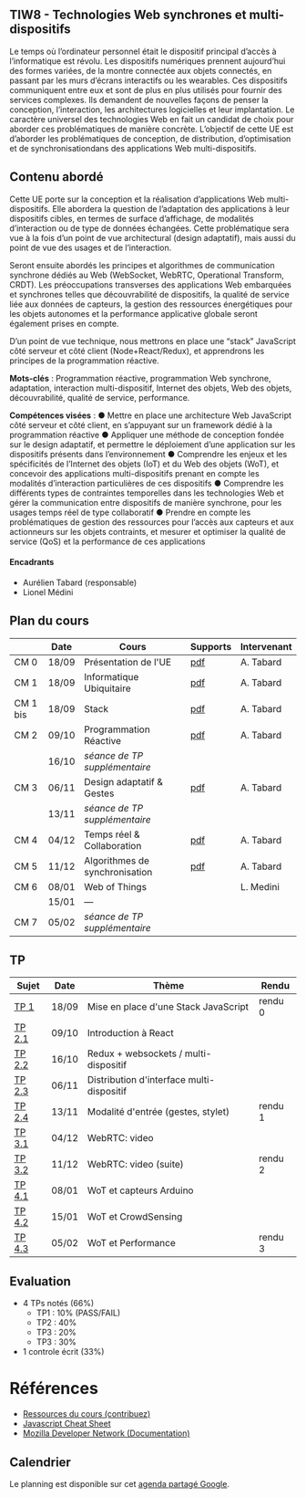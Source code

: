 ## TIW8 - Technologies Web synchrones et multi-dispositifs

Le temps où l’ordinateur personnel était le dispositif principal d’accès à l’informatique est révolu. Les dispositifs numériques prennent aujourd’hui des formes variées, de la montre connectée aux objets connectés, en passant par les murs d’écrans interactifs ou les wearables. Ces dispositifs communiquent entre eux et sont de plus en plus utilisés pour fournir des services complexes. Ils demandent de nouvelles façons de penser la conception, l’interaction, les architectures logicielles et leur implantation. Le caractère universel des technologies Web en fait un candidat de choix pour aborder ces problématiques de manière concrète. L’objectif de cette UE est d’aborder les problématiques de conception, de distribution, d’optimisation et de synchronisationdans des applications Web multi-dispositifs.

## Contenu abordé
Cette UE porte sur la conception et la réalisation d’applications Web multi-dispositifs. Elle abordera la question de l’adaptation des applications à leur dispositifs cibles, en termes de surface d’affichage, de modalités d’interaction ou de type de données échangées. Cette problématique sera vue à la fois d’un point de vue architectural (design adaptatif), mais aussi du point de vue des usages et de l’interaction.

Seront ensuite abordés les principes et algorithmes de communication synchrone dédiés au Web (WebSocket, WebRTC, Operational Transform, CRDT). Les préoccupations transverses des applications Web embarquées et synchrones telles que découvrabilité de dispositifs, la qualité de service liée aux données de capteurs, la gestion des ressources énergétiques pour les objets autonomes et la performance applicative globale seront également prises en compte.

D’un point de vue technique, nous mettrons en place une “stack” JavaScript côté serveur et côté client (Node+React/Redux), et apprendrons les principes de la programmation réactive. 

**Mots-clés** : Programmation réactive, programmation Web synchrone, adaptation, interaction multi-dispositif, Internet des objets, Web des objets, découvrabilité, qualité de service, performance. 

**Compétences visées** :
● Mettre en place une architecture Web JavaScript côté serveur et côté client, en s’appuyant sur un framework dédié à la programmation réactive
● Appliquer une méthode de conception fondée sur le design adaptatif, et permettre le déploiement d’une application sur les dispositifs présents dans l’environnement
● Comprendre les enjeux et les spécificités de l’Internet des objets (IoT) et du Web des objets (WoT), et concevoir des applications multi-dispositifs prenant en compte les modalités d’interaction particulières de ces dispositifs
● Comprendre les différents types de contraintes temporelles dans les technologies Web et gérer la communication entre dispositifs de manière synchrone, pour les usages temps réel de type collaboratif
● Prendre en compte les problématiques de gestion des ressources pour l’accès aux capteurs et aux actionneurs sur les objets contraints, et mesurer et optimiser la qualité de service (QoS) et la performance de ces applications




#### Encadrants
- Aurélien Tabard (responsable)
- Lionel Médini


## Plan du cours

|          | Date  | Cours                      | Supports     | Intervenant |
| -------- | ----- | -------------------------- | ------------ | ----------- |
| CM 0     | 18/09 | Présentation de l'UE       | [pdf](cours/cm0-intro.pdf)        | A. Tabard |
| CM 1     | 18/09 | Informatique Ubiquitaire   | [pdf](cours/cm1-introUbicomp.pdf) | A. Tabard |
| CM 1 bis | 18/09 | Stack                      | [pdf](cours/cm1-stack.pdf)        | A. Tabard |
| CM 2     | 09/10 | Programmation Réactive     | [pdf](cours/cm2-reactivity.pdf)   | A. Tabard |
|          | 16/10 | *séance de TP supplémentaire* |  |  |
| CM 3     | 06/11 | Design adaptatif & Gestes  | [pdf](cours/cm3-adaptation-gestes.pdf) | A. Tabard |
|          | 13/11 | *séance de TP supplémentaire* |  |  |
| CM 4     | 04/12 | Temps réel & Collaboration | [pdf](cours/cm4-collaboration.pdf)         | A. Tabard |
| CM 5     | 11/12 | Algorithmes de synchronisation | [pdf](cours/cm5-sharedediting.pdf)     | A. Tabard |
| CM 6     | 08/01 | Web of Things              |          | L. Medini |
|          | 15/01 | — |  |  |
| CM 7     | 05/02 | *séance de TP supplémentaire* |  |  |



## TP

| Sujet                | Date  | Thème  | Rendu  |
| -------------------- | ----- | ------ | ------ |
| [TP 1](TP1)          | 18/09 | Mise en place d'une Stack JavaScript  | rendu 0 |
| [TP 2.1](TP2/)       | 09/10 | Introduction à React                  |         |
| [TP 2.2](TP2/#tp22-redux-middleware-websockets-pour-le-multi-dispositif) | 16/10 | Redux + websockets / multi-dispositif |       |
| [TP 2.3](TP2/#tp23-distribution-dinterface-multi-dispositif) | 06/11 | Distribution d'interface multi-dispositif |     |
| [TP 2.4](TP2/#4-suite) | 13/11 | Modalité d'entrée (gestes, stylet)    | rendu 1 |
| [TP 3.1](TP3)          | 04/12 | WebRTC: video    	                   |         |
| [TP 3.2](TP3/32)       | 11/12 | WebRTC: video (suite)                 | rendu 2 |
| [TP 4.1](TP4)          | 08/01 | WoT et capteurs Arduino               |         |
| [TP 4.2](TP4/#2-suite) | 15/01 | WoT et CrowdSensing                   |         |
| [TP 4.3](TP4/#3-suite) | 05/02 | WoT et Performance                    | rendu 3 |


## Evaluation

- 4 TPs notés (66%)
    - TP1 : 10% (PASS/FAIL)
    - TP2 : 40%
    - TP3 : 20%
    - TP3 : 30%
- 1 controle écrit (33%)

# Références

- [Ressources du cours (contribuez)](hack)
- [Javascript Cheat Sheet](https://mbeaudru.github.io/modern-js-cheatsheet/)
- [Mozilla Developer Network (Documentation)](https://developer.mozilla.org/)


## Calendrier
Le planning est disponible sur cet [agenda partagé Google](https://calendar.google.com/calendar/embed?src=rtlfsq23dgbtshi8lghu5qi7o6oihk0j%40import.calendar.google.com&ctz=Europe%2FBerlin).

<!-- Vérifiez l'agenda régulièrement, les salles et les horaires de TP risquent d'être modifiés en fonction de la disponibilité des salles du batiment Nautibus. -->

<!-- iframe src="https://calendar.google.com/calendar/embed?title=TIW8&amp;showPrint=0&amp;showCalendars=0&amp;showTz=0&amp;height=500&amp;wkst=2&amp;bgcolor=%23FFFFFF&amp;src=rtlfsq23dgbtshi8lghu5qi7o6oihk0j%40import.calendar.google.com&amp;color=%238C500B&amp;ctz=Europe%2FBerlin" style="border-width:0" width="600" height="500" frameborder="0" scrolling="no"></iframe-->
